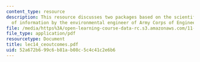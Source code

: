 ```yaml
---
content_type: resource
description: This resource discusses two packages based on the scientific research/gathering
  of information by the environmental engineer of Army Corps of Engineers.
file: /media/https%3A/open-learning-course-data-rc.s3.amazonaws.com/11-255-negotiation-and-dispute-resolution-in-the-public-sector-spring-2005/52a672b699c6b81ab08c5c4c41c2e6b6_lec14_ceoutcomes.pdf
file_type: application/pdf
resourcetype: Document
title: lec14_ceoutcomes.pdf
uid: 52a672b6-99c6-b81a-b08c-5c4c41c2e6b6
---
```

